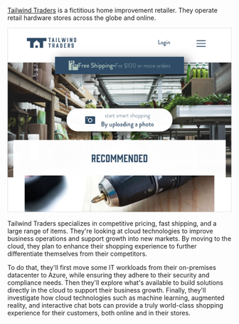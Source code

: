 [Tailwind Traders](https://www.tailwindtraders.com/?azure-portal=true) is a fictitious home improvement retailer. They operate retail hardware stores across the globe and online.

![A screenshot of the Tailwind Traders website. You can upload a photo to the smart shopping feature or browse recommended products.](media/tailwind-traders-web-top.png)

Tailwind Traders specializes in competitive pricing, fast shipping, and a large range of items. They're looking at cloud technologies to improve business operations and support growth into new markets. By moving to the cloud, they plan to enhance their shopping experience to further differentiate themselves from their competitors.

To do that, they'll first move some IT workloads from their on-premises datacenter to Azure, while ensuring they adhere to their security and compliance needs. Then they'll explore what's available to build solutions directly in the cloud to support their business growth. Finally, they'll investigate how cloud technologies such as machine learning, augmented reality, and interactive chat bots can provide a truly world-class shopping experience for their customers, both online and in their stores.
